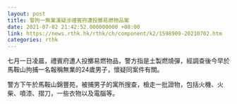 ```yaml
---
layout: post
title: 警拘一無業漢疑涉禮賓府遭投擲易燃物品案
date: 2021-07-02 21:42:52.000000000 +08:00
link: https://news.rthk.hk/rthk/ch/component/k2/1598909-20210702.htm
categories: rthk
---
```


七月一日凌晨，禮賓府遭人投擲易燃物品，警方指是土製燃燒彈，經調查後今早於馬鞍山拘捕一名報稱無業的24歲男子，懷疑同案件有關。

警方下午於馬鞍山錦豐苑，被捕男子的寓所搜查，檢走一批證物，包括火機、火柴、噴漆、摺刀，一些衣物以及電腦等。
